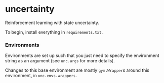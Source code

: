 # uncertainty
Reinforcement learning with state uncertainty.

To begin, install everything in `requirements.txt`.

### Environments

Environments are set up such that you just need to specify the environment string
as an argument (see `unc.args` for more details).

Changes to this base environment are mostly `gym.Wrapper`s around
this environment, in `unc.envs.wrappers`.
